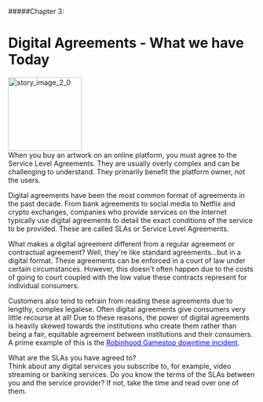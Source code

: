 #####Chapter 3:

# Digital Agreements - What we have Today

<ContentWrapp>
  <div class="imgContainer">
    <img alt="story_image_2_0" src="/images/chapter/man.svg" width="150px" height="150px">
  </div>

  <div class="itemsContainer">
    <div class="item-text">
    When you buy an artwork on an online platform, you must agree to the Service Level Agreements. They are usually overly complex and can be challenging to understand. They primarily benefit the platform owner, not the users.
    </div>
  </div>
</ContentWrapp>

Digital agreements have been the most common format of agreements in the past decade. From bank agreements to social media to Netflix and crypto exchanges, companies who provide services on the Internet typically use digital agreements to detail the exact conditions of the service to be provided. These are called SLAs or Service Level Agreements.

What makes a digital agreement different from a regular agreement or contractual agreement? Well, they're like standard agreements…but in a digital format. These agreements can be enforced in a court of law under certain circumstances. However, this doesn't often happen due to the costs of going to court coupled with the low value these contracts represent for individual consumers.

Customers also tend to refrain from reading these agreements due to lengthy, complex legalese. Often digital agreements give consumers very little recourse at all! Due to these reasons, the power of digital agreements is heavily skewed towards the institutions who create them rather than being a fair, equitable agreement between institutions and their consumers. A prime example of this is the <a style=" color:blue" href=" https://www.jama.work/blog/on-robinhood-and-availability"> Robinhood Gamestop downtime incident</a>.

<MissionContainer>
  <div className="title">What are the SLAs you have agreed to?</div>
    <div className="description">
    Think about any digital services you subscribe to, for example, video streaming or banking services. Do you know the terms of the SLAs between you and the service provider? If not, take the time and read over one of them.
    </div>
</MissionContainer>
